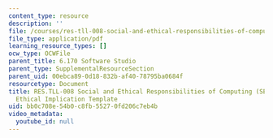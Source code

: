```yaml
---
content_type: resource
description: ''
file: /courses/res-tll-008-social-and-ethical-responsibilities-of-computing-serc-fall-2021/bb0c708e54b0c8fb55270fd206c7eb4b_MITRESTLL-008F21-6170ethical.pdf
file_type: application/pdf
learning_resource_types: []
ocw_type: OCWFile
parent_title: 6.170 Software Studio
parent_type: SupplementalResourceSection
parent_uid: 00ebca89-0d18-832b-af40-78795ba0684f
resourcetype: Document
title: RES.TLL-008 Social and Ethical Responsibilities of Computing (SERC), 6.170
  Ethical Implication Template
uid: bb0c708e-54b0-c8fb-5527-0fd206c7eb4b
video_metadata:
  youtube_id: null
---
```

